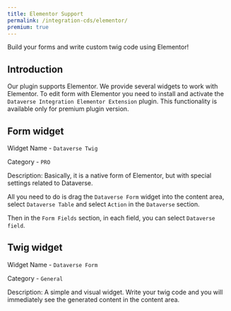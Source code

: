 ```yaml
---
title: Elementor Support
permalink: /integration-cds/elementor/
premium: true
---
```


<p class="lead">Build your forms and write custom twig code using Elementor!</p>

## Introduction

Our plugin supports Elementor. We provide several widgets to work with Elementor. To edit form with Elementor you need to install and activate the `Dataverse Integration Elementor Extension` plugin. This functionality is available only for premium plugin version.

## Form widget

Widget Name - `Dataverse Twig`

Category - `PRO`

Description: Basically, it is a native form of Elementor, but with special settings related to Dataverse.

All you need to do is drag the `Dataverse Form` widget into the content area, select `Dataverse Table` and select `Action` in the `Dataverse` section.

Then in the `Form Fields` section, in each field, you can select `Dataverse field`.


## Twig widget

Widget Name - `Dataverse Form`

Category - `General`

Description: A simple and visual widget. Write your twig code and you will immediately see the generated content in the content area.

